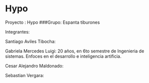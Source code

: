 # Hypo


Proyecto : Hypo
###Grupo: Espanta tiburones

Integrantes:

Santiago Aviles Tibocha:

Gabriela Mercedes Luigi:
20 años, en 6to semestre de Ingenieria de sistemas. Enfoces en el desarrollo e inteligencia artificia. 



Cesar Alejandro Maldonado:

Sebastian Vergara:

